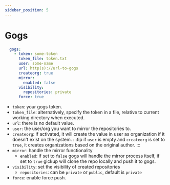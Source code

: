 ```yaml
---
sidebar_position: 5
---
```


# Gogs

```yaml title="config"
  gogs:
    - token: some-token
      token_file: token.txt
      user: some-name
      url: http(s)://url-to-gogs
      createorg: true
      mirror:
        enabled: false
      visibility:
        repositories: private
      force: true
```
- `token`: your gogs token.
- `token_file`: alternatively, specify the token in a file, relative to current working directory when executed.
- `url`: there is no default value.
- `user`: the user/org you want to mirror the repositories to. 
- `createorg`: if activated, it will create the value in user as organization if it doesn't exist on the system.
:::tip
if `user` is empty and `createorg` is set to `true`, it creates organizations based on the original author.
:::
- `mirror`: handle the mirror functionality
  - `enabled`: if set to `false` gogs will handle the mirror process itself, if set to `true` gickup will clone the repo locally and push it to gogs.
- `visibility`: set the visibility of created repositories
    - `repositories`: can be `private` or `public`, default is `private`
- `force`: enable force push.